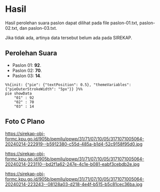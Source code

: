 # Hasil

Hasil perolehan suara paslon dapat dilihat pada file paslon-01.txt, paslon-02.txt, dan paslon-03.txt.

Jika tidak ada, artinya data tersebut belum ada pada SIREKAP.

## Perolehan Suara

 * Paslon 01: **92**.
 * Paslon 02: **70**.
 * Paslon 03: **14**.

```mermaid
%%{init: {"pie": {"textPosition": 0.5}, "themeVariables": {"pieOuterStrokeWidth": "5px"}} }%%
pie showData
    "01" : 92
    "02" : 70
    "03" : 14
```
## Foto C Plano

https://sirekap-obj-formc.kpu.go.id/905b/pemilu/ppwp/31/71/07/10/05/3171071005064-20240214-222919--b5912380-c55d-485a-b1d4-52c9158f95d0.jpg

https://sirekap-obj-formc.kpu.go.id/905b/pemilu/ppwp/31/71/07/10/05/3171071005064-20240214-223110--bd2f1a62-247e-4c1e-b081-eabf3cebdb2e.jpg

https://sirekap-obj-formc.kpu.go.id/905b/pemilu/ppwp/31/71/07/10/05/3171071005064-20240214-223243--08128a03-d218-4e4f-b515-b5c81cec36ba.jpg
